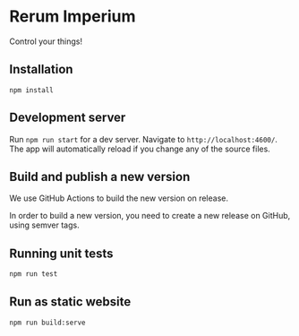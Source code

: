 # Rerum Imperium

Control your things!

## Installation

```shell
npm install
```

## Development server

Run `npm run start` for a dev server. Navigate to `http://localhost:4600/`. The app will automatically reload if you change any of the source files.

## Build and publish a new version

We use GitHub Actions to build the new version on release.

In order to build a new version, you need to create a new release on GitHub, using semver tags.

## Running unit tests

```bash
npm run test
```

## Run as static website

```bash
npm run build:serve
```
